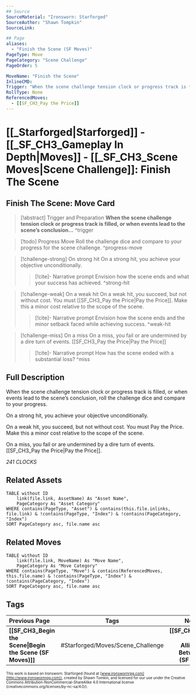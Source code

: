```yaml
---
## Source
SourceMaterial: "Ironsworn: Starforged"
SourceAuthor: "Shawn Tompkin"
SourceLink: 

## Page
aliases:
  - "Finish the Scene (SF Moves)"
PageType: Move
PageCategory: "Scene Challenge"
PageOrder: 5

MoveName: "Finish the Scene"
InlineCMD:
Trigger: "When the scene challenge tension clock or progress track is filled, or when events lead to the scene’s conclusion"
RollType: None
ReferencedMoves: 
  - [[SF_CH3_Pay the Price]]
---
```

# [[_Starforged|Starforged]] - [[_SF_CH3_Gameplay In Depth|Moves]] - [[_SF_CH3_Scene Moves|Scene Challenge]]: Finish The Scene
## Finish The Scene: Move Card
>[!abstract]  Trigger and Preparation
>**When the scene challenge tension clock or progress track is filled, or when events lead to the scene’s conclusion...** ^trigger

> [!todo] Progress Move
> Roll the challenge dice and compare to your progress for the scene challenge. ^progress-move

> [!challenge-strong] On strong hit
> On a strong hit, you achieve your objective unconditionally. 
> > [!cite]- Narrative prompt
> > Envision how the scene ends and what your success has achieved. ^strong-hit

> [!challenge-weak] On a weak hit
> On a weak hit, you succeed, but not without cost. You must [[SF_CH3_Pay the Price|Pay the Price]]. Make this a minor cost relative to the scope of the scene.
> > [!cite]- Narrative prompt
> > Envision how the scene ends and the minor setback faced while achieving success. ^weak-hit

> [!challenge-miss] On a miss
> On a miss, you fail or are undermined by a dire turn of events. [[SF_CH3_Pay the Price|Pay the Price]]
> > [!cite]- Narrative prompt
> > How has the scene ended with a substantial loss? ^miss

## Full Description
When the scene challenge tension clock or progress track is filled, or when events lead to the scene’s conclusion, roll the challenge dice and compare to your progress. 

On a strong hit, you achieve your objective unconditionally. 

On a weak hit, you succeed, but not without cost. You must Pay the Price. Make this a minor cost relative to the scope of the scene.

On a miss, you fail or are undermined by a dire turn of events. [[SF_CH3_Pay the Price|Pay the Price]].

*241 CLOCKS*

## Related Assets
```dataview
TABLE without ID
	link(file.link, AssetName) As "Asset Name",
	PageCategory As "Asset Category"
WHERE contains(PageType, "Asset") & contains(this.file.inlinks, file.link) & !contains(PageType, "Index") & !contains(PageCategory, "Index")
SORT PageCategory asc, file.name asc
```

## Related Moves
```dataview
TABLE without ID
	link(file.link, MoveName) As "Move Name",
	PageCategory As "Move Category"
WHERE contains(PageType, "Move") & contains(ReferencedMoves, this.file.name) & !contains(PageType, "Index") & !contains(PageCategory, "Index")
SORT PageCategory asc, file.name asc
```

## Tags
| Previous Page | Tags | Next Section |
|:--- |:---:| ---:|
| **[[SF_CH3_Begin the Scene\|Begin the Scene (SF Moves)]]** | #Starforged/Moves/Scene_Challenge | **[[SF_CH3_Conflict Between Allies\|Conflict Between Allies (SF In Depth)]]** |

<font size=-2>This work is based on Ironsworn: Starforged (found at [www.ironswornrpg.com](http://www.ironswornrpg.com)), created by Shawn Tomkin, and licensed for our use under the Creative Commons Attribution-NonCommercial-ShareAlike 4.0 International license  (creativecommons.org/licenses/by-nc-sa/4.0/).</font>